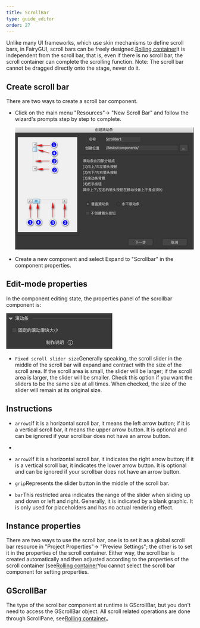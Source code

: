 ```yaml
---
title: ScrollBar
type: guide_editor
order: 27
---
```


Unlike many UI frameworks, which use skin mechanisms to define scroll bars, in FairyGUI, scroll bars can be freely designed.[Rolling container](scrollpane.html)It is independent from the scroll bar, that is, even if there is no scroll bar, the scroll container can complete the scrolling function.
Note: The scroll bar cannot be dragged directly onto the stage, never do it.

## Create scroll bar

There are two ways to create a scroll bar component.

- Click on the main menu "Resources"-> "New Scroll Bar" and follow the wizard's prompts step by step to complete.

   ![](../../images/QQ20191211-181917.png)

- Create a new component and select Expand to "Scrollbar" in the component properties.

## Edit-mode properties

In the component editing state, the properties panel of the scrollbar component is:

![](../../images/QQ20191211-181948.png)

- `Fixed scroll slider size`Generally speaking, the scroll slider in the middle of the scroll bar will expand and contract with the size of the scroll area. If the scroll area is small, the slider will be larger; if the scroll area is larger, the slider will be smaller. Check this option if you want the sliders to be the same size at all times. When checked, the size of the slider will remain at its original size.

## Instructions

- `arrow1`If it is a horizontal scroll bar, it means the left arrow button; if it is a vertical scroll bar, it means the upper arrow button. It is optional and can be ignored if your scrollbar does not have an arrow button.
- 
- `arrow2`If it is a horizontal scroll bar, it indicates the right arrow button; if it is a vertical scroll bar, it indicates the lower arrow button. It is optional and can be ignored if your scrollbar does not have an arrow button.

- `grip`Represents the slider button in the middle of the scroll bar.

- `bar`This restricted area indicates the range of the slider when sliding up and down or left and right. Generally, it is indicated by a blank graphic. It is only used for placeholders and has no actual rendering effect.

## Instance properties

There are two ways to use the scroll bar, one is to set it as a global scroll bar resource in "Project Properties"-> "Preview Settings"; the other is to set it in the properties of the scroll container. Either way, the scroll bar is created automatically and then adjusted according to the properties of the scroll container (see[Rolling container](scrollpane.html)You cannot select the scroll bar component for setting properties.

## GScrollBar

The type of the scrollbar component at runtime is GScrollBar, but you don't need to access the GScrollBar object. All scroll related operations are done through ScrollPane, see[Rolling container](scrollpane.html)。